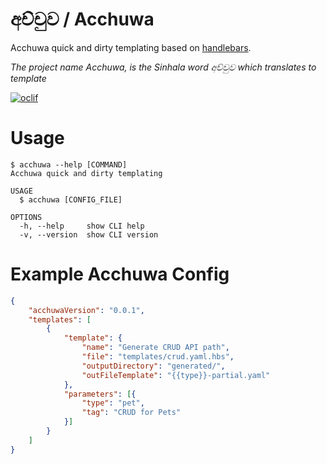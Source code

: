 අච්චුව / Acchuwa
=======

Acchuwa quick and dirty templating based on [handlebars](https://handlebarsjs.com/guide/#simple-expressions).

*The project name Acchuwa, is the Sinhala word අච්චුව which translates to template*

[![oclif](https://img.shields.io/badge/cli-oclif-brightgreen.svg)](https://oclif.io)

# Usage
```sh-session
$ acchuwa --help [COMMAND]
Acchuwa quick and dirty templating

USAGE
  $ acchuwa [CONFIG_FILE]

OPTIONS
  -h, --help     show CLI help
  -v, --version  show CLI version

```
# Example Acchuwa Config

```json 
{
    "acchuwaVersion": "0.0.1",
    "templates": [
        {
            "template": {
                "name": "Generate CRUD API path",
                "file": "templates/crud.yaml.hbs",
                "outputDirectory": "generated/",
                "outFileTemplate": "{{type}}-partial.yaml"
            },
            "parameters": [{
                "type": "pet",
                "tag": "CRUD for Pets"
            }]
        }
    ]
}
```